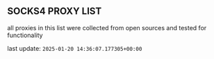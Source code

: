## SOCKS4 PROXY LIST

all proxies in this list were collected from open sources and tested for functionality

last update: `2025-01-20 14:36:07.177305+00:00`